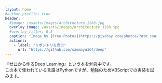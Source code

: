 ```yaml
---
layout: home
#author_profile: true
header:
  #image: /assets/images/architecture_1280.jpg
  overlay_image: /assets/images/architecture_1280.jpg
  #overlay_filter: 0.5
  caption: "Image by [Free-Photos](https://pixabay.com/photos/?utm_source=link-attribution&amp;utm_medium=referral&amp;utm_campaign=image&amp;utm_content=768432) from [Pixabay](https://pixabay.com/ja/?utm_source=link-attribution&amp;utm_medium=referral&amp;utm_campaign=image&amp;utm_content=768432)"
  actions:
    - label: "リポジトリを表示"
      url: "https://github.com/sammaya164/deep"
---
```


『ゼロから作るDeep Learning』という本を勉強中です。  
この本で使われている言語はPythonですが、勉強のためVBScriptでの実装を試みます。
